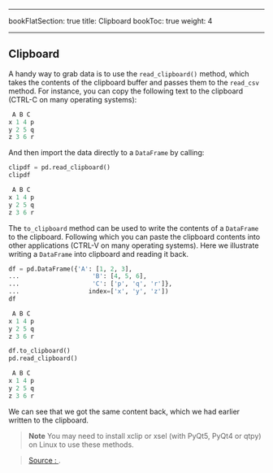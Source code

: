 
---
bookFlatSection: true
title: Clipboard
bookToc: true
weight: 4

---
## Clipboard[](https://pandas.pydata.org/pandas-docs/stable/user_guide/io.html#clipboard "Permalink to this headline")

A handy way to grab data is to use the  `read_clipboard()`  method, which takes the contents of the clipboard buffer and passes them to the  `read_csv`  method. For instance, you can copy the following text to the clipboard (CTRL-C on many operating systems):
```py
 A B C
x 1 4 p
y 2 5 q
z 3 6 r
```
And then import the data directly to a  `DataFrame`  by calling:
```py
clipdf = pd.read_clipboard()
clipdf
```
```py
 A B C
x 1 4 p
y 2 5 q
z 3 6 r
```
The  `to_clipboard`  method can be used to write the contents of a  `DataFrame`  to the clipboard. Following which you can paste the clipboard contents into other applications (CTRL-V on many operating systems). Here we illustrate writing a  `DataFrame`  into clipboard and reading it back.
```py
df = pd.DataFrame({'A': [1, 2, 3],
...                    'B': [4, 5, 6],
...                    'C': ['p', 'q', 'r']},
...                   index=['x', 'y', 'z'])
df
```
```py
 A B C
x 1 4 p
y 2 5 q
z 3 6 r
```
```py
df.to_clipboard()
pd.read_clipboard()
```
```py
 A B C
x 1 4 p
y 2 5 q
z 3 6 r
```
We can see that we got the same content back, which we had earlier written to the clipboard.

>**Note**
You may need to install xclip or xsel (with PyQt5, PyQt4 or qtpy) on Linux to use these methods.

> [Source : ](https://pandas.pydata.org/pandas-docs/stable/user_guide/io.html#clipboard).
<!--stackedit_data:
eyJoaXN0b3J5IjpbNTAyMjM3MjU2XX0=
-->